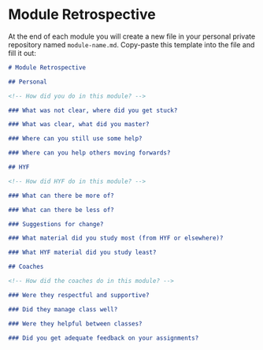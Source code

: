 # Module Retrospective

At the end of each module you will create a new file in your personal private repository named `module-name.md`. Copy-paste this template into the file and fill it out:

```markdown
# Module Retrospective

## Personal

<!-- How did you do in this module? -->

### What was not clear, where did you get stuck?

### What was clear, what did you master?

### Where can you still use some help?

### Where can you help others moving forwards?

## HYF

<!-- How did HYF do in this module? -->

### What can there be more of?

### What can there be less of?

### Suggestions for change?

### What material did you study most (from HYF or elsewhere)?

### What HYF material did you study least?

## Coaches

<!-- How did the coaches do in this module? -->

### Were they respectful and supportive?

### Did they manage class well?

### Were they helpful between classes?

### Did you get adequate feedback on your assignments?
```
